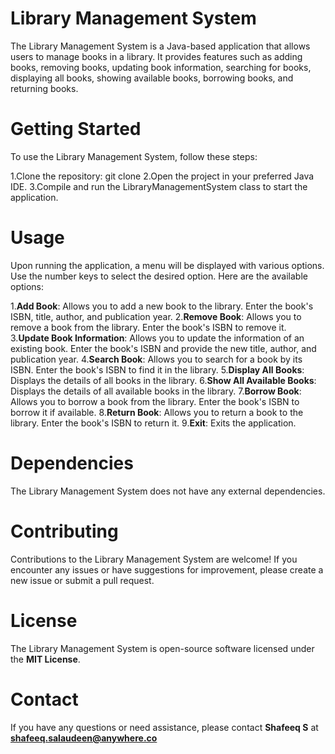 # Library Management System
The Library Management System is a Java-based application that allows users to manage books in a library. It provides features such as adding books, removing books, updating book information, searching for books, displaying all books, showing available books, borrowing books, and returning books.

# Getting Started
To use the Library Management System, follow these steps:

1.Clone the repository: git clone <repository-url>
2.Open the project in your preferred Java IDE.
3.Compile and run the LibraryManagementSystem class to start the application.
  
# Usage
Upon running the application, a menu will be displayed with various options. Use the number keys to select the desired option. Here are the available options:

1.**Add Book**: Allows you to add a new book to the library. Enter the book's ISBN, title, author, and publication year.
2.**Remove Book**: Allows you to remove a book from the library. Enter the book's ISBN to remove it.
3.**Update Book Information**: Allows you to update the information of an existing book. Enter the book's ISBN and provide the new title, author, and publication year.
4.**Search Book**: Allows you to search for a book by its ISBN. Enter the book's ISBN to find it in the library.
5.**Display All Books**: Displays the details of all books in the library.
6.**Show All Available Books**: Displays the details of all available books in the library.
7.**Borrow Book**: Allows you to borrow a book from the library. Enter the book's ISBN to borrow it if available.
8.**Return Book**: Allows you to return a book to the library. Enter the book's ISBN to return it.
9.**Exit**: Exits the application.
  
# Dependencies
The Library Management System does not have any external dependencies.

# Contributing
Contributions to the Library Management System are welcome! If you encounter any issues or have suggestions for improvement, please create a new issue or submit a pull request.

# License
The Library Management System is open-source software licensed under the **MIT License**.

# Contact
If you have any questions or need assistance, please contact **Shafeeq S** at **shafeeq.salaudeen@anywhere.co**

